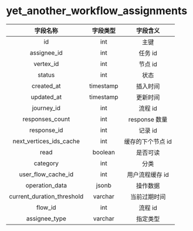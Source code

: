 # yet_another_workflow_assignments

| 字段名称 | 字段类型 | 字段含义 |
| :-----: | :-----: | :-----: 
| id | int | 主键 |
| assignee_id | int | 任务 id |
| vertex_id | int | 节点 id |
| status | int | 状态 |
| created_at | timestamp | 插入时间 |
| updated_at | timestamp | 更新时间 |
| journey_id | int | 流程 id |
| responses_count | int | response 数量 |
| response_id | int | 记录 id |
| next_vertices_ids_cache | int | 缓存的下个节点 id |
| read | boolean | 是否可读 |
| category | int | 分类 |
| user_flow_cache_id | int | 用户流程缓存 id |
| operation_data | jsonb | 操作数据 |
| current_duration_threshold | varchar | 当前过期时间 |
| flow_id | int | 流程 id |
| assignee_type | varchar | 指定类型 |


